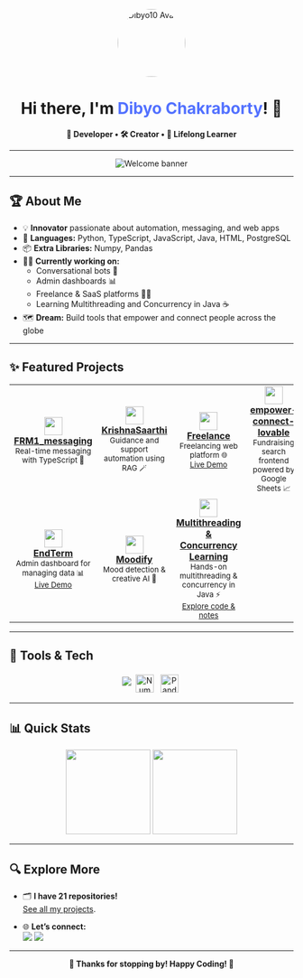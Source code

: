 <!-- Profile README for Dibyo10 -->

<p align="center">
  <img src="https://avatars.githubusercontent.com/u/178864340?v=4" width="120" style="border-radius:50%;" alt="Dibyo10 Avatar"/>
</p>

<h1 align="center">Hi there, I'm <span style="color:#5271ff;">Dibyo Chakraborty</span>! 👋</h1>

<p align="center">
  <b>🚀 Developer • 🛠️ Creator • 🌱 Lifelong Learner</b>
</p>

---

<div align="center">

<img src="https://readme-typing-svg.herokuapp.com/?lines=Welcome+to+my+GitHub!;TypeScript+%F0%9F%90%A7+Python+%F0%9F%90%8D+Web+Dev+%F0%9F%94%A5;Building+Bots+%F0%9F%A6%84+Dashboards+%F0%9F%92%BB;Always+exploring+new+ideas!&center=true&width=500&height=40" alt="Welcome banner" />

</div>

---

## 🏆 About Me

- 💡 **Innovator** passionate about automation, messaging, and web apps
- 🧠 **Languages:** Python, TypeScript, JavaScript, Java, HTML, PostgreSQL
- 📦 **Extra Libraries:** Numpy, Pandas
- 👨‍💻 **Currently working on:**  
  - Conversational bots 🤖  
  - Admin dashboards 📊  
  - Freelance & SaaS platforms 🧑‍💼  
  - Learning Multithreading and Concurrency in Java ☕  
- 🗺️ **Dream:** Build tools that empower and connect people across the globe

---

## ✨ Featured Projects

<table>
<tr>
  <td align="center">
    <a href="https://github.com/Dibyo10/FRM1_messaging">
      <img src="https://skillicons.dev/icons?i=typescript" width="32" /> <br>
      <b>FRM1_messaging</b>
    </a>
    <br>
    <sub>Real-time messaging with TypeScript 💬</sub>
  </td>
  <td align="center">
    <a href="https://github.com/Dibyo10/KrishnaBot">
      <img src="https://skillicons.dev/icons?i=python" width="32" /> <br>
      <b>KrishnaSaarthi</b>
    </a>
    <br>
    <sub>Guidance and support automation using RAG 🪄</sub>
  </td>
  <td align="center">
    <a href="https://github.com/Dibyo10/Freelance">
      <img src="https://skillicons.dev/icons?i=python" width="32" /> <br>
      <b>Freelance</b>
    </a>
    <br>
    <sub>Freelancing web platform 🌐<br><a href="https://freelance-ashen.vercel.app">Live Demo</a></sub>
  </td>
  <td align="center">
    <a href="https://github.com/Dibyo10/empower-connect-lovable">
      <img src="https://skillicons.dev/icons?i=react" width="32" /> <br>
      <b>empower-connect-lovable</b>
    </a>
    <br>
    <sub>Fundraising search frontend powered by Google Sheets 📈</sub>
  </td>
</tr>
<tr>
  <td align="center">
    <a href="https://github.com/Dibyo10/EndTerm">
      <img src="https://skillicons.dev/icons?i=react" width="32" /> <br>
      <b>EndTerm</b>
    </a>
    <br>
    <sub>Admin dashboard for managing data 📊<br><a href="https://admin-dashboard-indol-eta.vercel.app">Live Demo</a></sub>
  </td>
  <td align="center">
    <a href="https://github.com/Dibyo10/Moodify">
      <img src="https://skillicons.dev/icons?i=python" width="32" /> <br>
      <b>Moodify</b>
    </a>
    <br>
    <sub>Mood detection & creative AI 🧠</sub>
  </td>
  <td align="center">
    <a href="https://github.com/Dibyo10/Multithreading_Concurrency_Learning">
      <img src="https://cdn.jsdelivr.net/gh/devicons/devicon/icons/java/java-original.svg" width="32" /> <br>
      <b>Multithreading & Concurrency Learning</b>
    </a>
    <br>
    <sub>
      Hands-on multithreading & concurrency in Java ⚡<br>
      <a href="https://github.com/Dibyo10/Multithreading_Concurrency_Learning">Explore code & notes</a>
    </sub>
  </td>
</tr>
</table>

---

## 🧰 Tools & Tech

<p align="center">
  <img src="https://skillicons.dev/icons?i=python,typescript,javascript,java,react,html,css,vercel,github,aws,postgres" />
  <img src="https://cdn.jsdelivr.net/gh/devicons/devicon/icons/numpy/numpy-original.svg" width="32" height="32" alt="NumPy logo" style="vertical-align:middle; margin:4px;"/>
  <img src="https://cdn.jsdelivr.net/gh/devicons/devicon/icons/pandas/pandas-original.svg" width="32" height="32" alt="Pandas logo" style="vertical-align:middle; margin:4px;"/>
</p>

---

## 📊 Quick Stats

<p align="center">
  <img src="https://github-readme-stats.vercel.app/api?username=Dibyo10&show_icons=true&theme=tokyonight&hide_border=true" height="150"/>
  <img src="https://github-readme-streak-stats.herokuapp.com/?user=Dibyo10&theme=tokyonight&hide_border=true" height="150"/>
</p>

---

## 🔍 Explore More

- 🗂️ **I have 21 repositories!**  
  <a href="https://github.com/search?q=user%3ADibyo10&sort=updated&order=desc&type=repositories">See all my projects</a>.

- 🌐 **Let’s connect:**  
  <a href="https://github.com/Dibyo10"><img src="https://img.shields.io/badge/GitHub-181717?style=flat&logo=github&logoColor=white"/></a>
  <a href="https://www.linkedin.com/in/dibyo-chakraborty-2a7309317/"><img src="https://img.shields.io/badge/LinkedIn-0077B5?style=flat&logo=linkedin&logoColor=white"/></a>

---

<p align="center">
  <b>👀 Thanks for stopping by! Happy Coding! 🚀</b>
</p>
